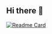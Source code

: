 ## Hi there 👋

[![Readme Card](https://github-readme-stats.vercel.app/api/pin/?username=PTnguyen2409&repo=RADAR_HLK_LD2410B&show_icons=true&hide=contribs,prs&cache_seconds=86400&theme=transparent)](https://github.com/PTnguyen2409/RADAR_HLK_LD2410B.git)
